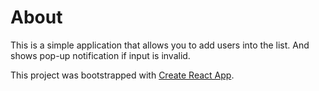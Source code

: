 # About
This is a simple application that allows you to add users into the list. And shows pop-up notification if input is invalid.

This project was bootstrapped with [Create React App](https://github.com/facebook/create-react-app).



